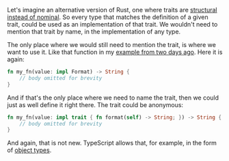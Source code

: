 Let's imagine an alternative version of Rust, one where traits are
[structural instead of nominal](/daily/2025-06-16). So every type that matches
the definition of a given trait, could be used as an implementation of that
trait. We wouldn't need to mention that trait by name, in the implementation of
any type.

The only place where we would still need to mention the trait, is where we want
to use it. Like that function in my
[example from two days ago](/daily/2025-06-15). Here it is again:

```rust
fn my_fn(value: impl Format) -> String {
    // body omitted for brevity
}
```

And if that's the only place where we need to name the trait, then we could just
as well define it right there. The trait could be anonymous:

```rust
fn my_fn(value: impl trait { fn format(self) -> String; }) -> String {
    // body omitted for brevity
}
```

And again, that is not new. TypeScript allows that, for example, in the form of
[object types](https://www.typescriptlang.org/docs/handbook/2/objects.html).
